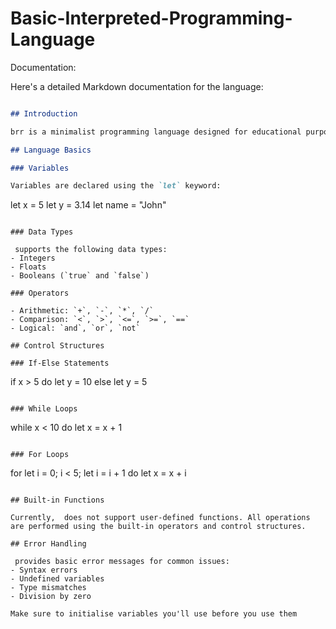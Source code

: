 # Basic-Interpreted-Programming-Language
Documentation:

Here's a detailed Markdown documentation for the language:

```markdown

## Introduction

brr is a minimalist programming language designed for educational purposes. It offers basic programming constructs while maintaining a simple syntax, making it ideal for beginners or for demonstrating language implementation concepts.

## Language Basics

### Variables

Variables are declared using the `let` keyword:

```
let x = 5
let y = 3.14
let name = "John"
```

### Data Types

 supports the following data types:
- Integers
- Floats
- Booleans (`true` and `false`)

### Operators

- Arithmetic: `+`, `-`, `*`, `/`
- Comparison: `<`, `>`, `<=`, `>=`, `==`
- Logical: `and`, `or`, `not`

## Control Structures

### If-Else Statements

```
if x > 5 do
    let y = 10
else
    let y = 5
```

### While Loops

```
while x < 10 do
    let x = x + 1
```

### For Loops 

```
for let i = 0; i < 5; let i = i + 1 do
    let x = x + i
```

## Built-in Functions

Currently,  does not support user-defined functions. All operations are performed using the built-in operators and control structures.

## Error Handling

 provides basic error messages for common issues:
- Syntax errors
- Undefined variables
- Type mismatches
- Division by zero

Make sure to initialise variables you'll use before you use them 

